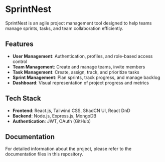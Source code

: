 # SprintNest

SprintNest is an agile project management tool designed to help teams manage sprints, tasks, and team collaboration efficiently.

## Features

- **User Management**: Authentication, profiles, and role-based access control
- **Team Management**: Create and manage teams, invite members
- **Task Management**: Create, assign, track, and prioritize tasks
- **Sprint Management**: Plan sprints, track progress, and manage backlog
- **Dashboard**: Visual representation of project progress and metrics

## Tech Stack

- **Frontend**: React.js, Tailwind CSS, ShadCN UI, React DnD
- **Backend**: Node.js, Express.js, MongoDB
- **Authentication**: JWT, OAuth (GitHub)

## Documentation

For detailed information about the project, please refer to the documentation files in this repository.